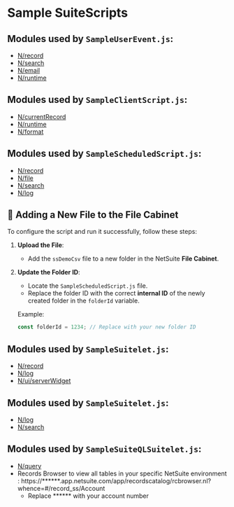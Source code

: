 # Sample SuiteScripts

## Modules used by `SampleUserEvent.js`:

- <a href="https://docs.oracle.com/en/cloud/saas/netsuite/ns-online-help/section_4267255811.html" target="_blank">N/record</a>
- <a href="https://docs.oracle.com/en/cloud/saas/netsuite/ns-online-help/section_4345764122.html" target="_blank">N/search</a>
- <a href="https://docs.oracle.com/en/cloud/saas/netsuite/ns-online-help/section_4358552361.html" target="_blank">N/email</a>
- <a href="https://docs.oracle.com/en/cloud/saas/netsuite/ns-online-help/section_4296359529.html" target="_blank">N/runtime</a>

## Modules used by `SampleClientScript.js`:

- <a href="https://docs.oracle.com/en/cloud/saas/netsuite/ns-online-help/section_4625600928.html" target="_blank">N/currentRecord</a>
- <a href="https://docs.oracle.com/en/cloud/saas/netsuite/ns-online-help/section_4296359529.html" target="_blank">N/runtime</a>
- <a href="https://docs.oracle.com/en/cloud/saas/netsuite/ns-online-help/section_4388721627.html" target="_blank">N/format</a>


## Modules used by `SampleScheduledScript.js`:

- <a href="https://docs.oracle.com/en/cloud/saas/netsuite/ns-online-help/section_4267255811.html" target="_blank">N/record</a>
- <a href="https://docs.oracle.com/en/cloud/saas/netsuite/ns-online-help/section_4205693274.html" target="_blank">N/file</a>
- <a href="https://docs.oracle.com/en/cloud/saas/netsuite/ns-online-help/section_4345764122.html" target="_blank">N/search</a>
- <a href="https://docs.oracle.com/en/cloud/saas/netsuite/ns-online-help/section_4574548135.html" target="_blank">N/log</a>

## 📂 Adding a New File to the File Cabinet

To configure the script and run it successfully, follow these steps:

1. **Upload the File**:
   - Add the `ssDemoCsv` file to a new folder in the NetSuite **File Cabinet**.

2. **Update the Folder ID**:
   - Locate the `SampleScheduledScript.js` file.
   - Replace the folder ID with the correct **internal ID** of the newly created folder in the `folderId` variable.

   Example:
   ```javascript
   const folderId = 1234; // Replace with your new folder ID

## Modules used by `SampleSuitelet.js`:

- <a href="https://docs.oracle.com/en/cloud/saas/netsuite/ns-online-help/section_4267255811.html" target="_blank">N/record</a>
- <a href="https://docs.oracle.com/en/cloud/saas/netsuite/ns-online-help/section_4574548135.html" target="_blank">N/log</a>
- <a href="https://docs.oracle.com/en/cloud/saas/netsuite/ns-online-help/section_4321345532.html" target="_blank">N/ui/serverWidget</a>

## Modules used by `SampleSuitelet.js`:

- <a href="https://docs.oracle.com/en/cloud/saas/netsuite/ns-online-help/section_4574548135.html" target="_blank">N/log</a>
- <a href="https://docs.oracle.com/en/cloud/saas/netsuite/ns-online-help/section_4345764122.html" target="_blank">N/search</a>

## Modules used by `SampleSuiteQLSuitelet.js`:
- <a href="https://docs.oracle.com/en/cloud/saas/netsuite/ns-online-help/section_1510275060.html" target="_blank">N/query</a>
- Records Browser to view all tables in your specific NetSuite environment : https://******.app.netsuite.com/app/recordscatalog/rcbrowser.nl?whence=#/record_ss/Account
   - Replace ****** with your account number 
